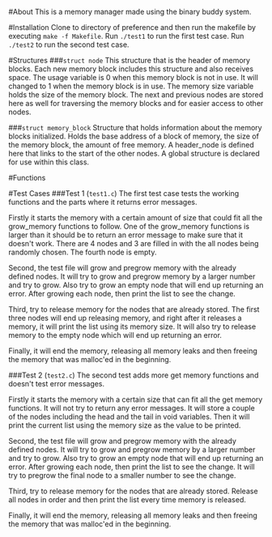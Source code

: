 #About
This is a memory manager made using the binary buddy system.

#Installation
Clone to directory of preference and then run the makefile by executing `make -f Makefile`. 
Run `./test1` to run the first test case. Run `./test2` to run the second test case.

#Structures
###`struct node`
This structure that is the header of memory blocks. Each new memory block includes this
structure and also receives space. The usage variable is 0 when this memory block 
is not in use. It will changed to 1 when the memory block is in use. The memory size
variable holds the size of the memory block. The next and previous nodes are stored 
here as well for traversing the memory blocks and for easier access to other nodes.

###`struct memory_block`
Structure that holds information about the memory blocks initialized. Holds the 
base address of a block of memory, the size of the memory block, the amount 
of free memory. A header_node is defined here that links to the start of the
other nodes. A global structure is declared for use within this class. 

#Functions


#Test Cases
###Test 1 (`test1.c`)
The first test case tests the working functions and the parts where it returns error messages.

Firstly it starts the memory with a certain amount of size that could fit all the grow_memory
functions to follow. One of the grow_memory functions is larger than it should be to return 
an error message to make sure that it doesn't work. There are 4 nodes and 3 are filled in
with the all nodes being randomly chosen. The fourth node is empty.

Second, the test file will grow and pregrow memory with the already defined nodes. It will 
try to grow and pregrow memory by a larger number and try to grow. Also try to grow an empty
node that will end up returning an error. After growing each node, then print the list to
see the change.

Third, try to release memory for the nodes that are already stored. The first three nodes will
end up releasing memory, and right after it releases a memory, it will print the list using its
memory size. It will also try to release memory to the empty node which will end up returning
an error. 

Finally, it will end the memory, releasing all memory leaks and then freeing the memory that 
was malloc'ed in the beginning.



###Test 2 (`test2.c`)
The second test adds more get memory functions and doesn't test error messages.

Firstly it starts the memory with a certain size that can fit all the get memory functions.
It will not try to return any error messages. It will store a couple of the nodes including
the head and the tail in void variables. Then it will print the current list using the
memory size as the value to be printed.

Second, the test file will grow and pregrow memory with the already defined nodes. It will 
try to grow and pregrow memory by a larger number and try to grow. Also try to grow an empty
node that will end up returning an error. After growing each node, then print the list to
see the change. It will try to pregrow the final node to a smaller number to see the change.

Third, try to release memory for the nodes that are already stored. Release all nodes in 
order and then print the list every time memory is released.

Finally, it will end the memory, releasing all memory leaks and then freeing the memory that 
was malloc'ed in the beginning. 